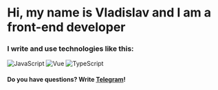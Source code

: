 # Hi, my name is **Vladislav** and I am a front-end developer
### I write and use technologies like this:
![JavaScript](https://img.shields.io/badge/-JavaScript-ffffff?style=for-the-badge&logo=javascript)
![Vue](https://img.shields.io/badge/-Vue-ffffff?style=for-the-badge&logo=vue)
![TypeScript](https://img.shields.io/badge/-TypeScript-ffffff?style=for-the-badge&logo=typescript)

#### Do you have questions? Write [Telegram](https://t.me/onetwothreedrrink)!

